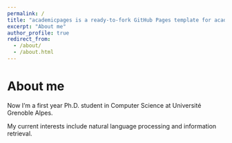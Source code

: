 ```yaml
---
permalink: /
title: "academicpages is a ready-to-fork GitHub Pages template for academic personal websites"
excerpt: "About me"
author_profile: true
redirect_from: 
  - /about/
  - /about.html
---
```


About me
======
Now I’m a first year Ph.D. student in Computer Science at Université Grenoble Alpes.

My current interests include natural language processing and information retrieval.

